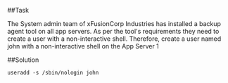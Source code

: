 ##Task

The System admin team of xFusionCorp Industries has installed a backup agent tool on all app servers. 
As per the tool's requirements they need to create a user with a non-interactive shell.
Therefore, create a user named john with a non-interactive shell on the App Server 1

##Solution

```useradd -s /sbin/nologin john```